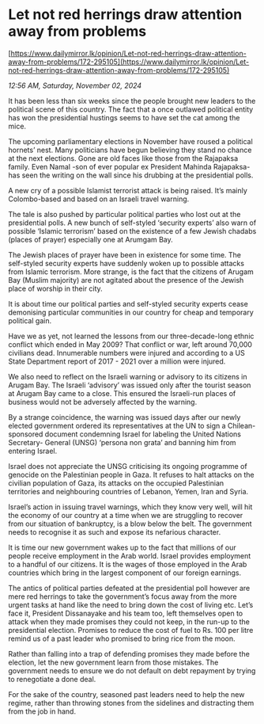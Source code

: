 # Let not red herrings draw attention away from problems

[https://www.dailymirror.lk/opinion/Let-not-red-herrings-draw-attention-away-from-problems/172-295105](https://www.dailymirror.lk/opinion/Let-not-red-herrings-draw-attention-away-from-problems/172-295105)

*12:56 AM, Saturday, November 02, 2024*

It has been less than six weeks since the people brought new leaders to the political scene of this country. The fact that a once outlawed political entity has won the presidential hustings seems to have set the cat among the mice.

The upcoming parliamentary elections in November have roused a political hornets’ nest. Many politicians have begun believing they stand no chance at the next elections. Gone are old faces like those from the Rajapaksa family. Even Namal -son of ever popular ex President Mahinda Rajapaksa- has seen the writing on the wall since his drubbing at the presidential polls.

A new cry of a possible Islamist terrorist attack is being raised. It’s mainly Colombo-based and based on an Israeli travel warning.

The tale is also pushed by particular political parties who lost out at the presidential polls. A new bunch of self-styled ‘security experts’ also warn of possible ‘Islamic terrorism’ based on the existence of a few Jewish chadabs (places of prayer) especially one at Arumgam Bay.

The Jewish places of prayer have been in existence for some time. The self-styled security experts have suddenly woken up to possible attacks from Islamic terrorism. More strange, is the fact that the citizens of Arugam Bay (Muslim majority) are not agitated about the presence of the Jewish place of worship in their city.

It is about time our political parties and self-styled security experts cease demonising particular communities in our country for cheap and temporary political gain.

Have we as yet, not learned the lessons from our three-decade-long ethnic conflict which ended in May 2009? That conflict or war, left around 70,000 civilians dead. Innumerable numbers were injured and according to a US State Department report of 2017 - 2021 over a million were injured.

We also need to reflect on the Israeli warning or advisory to its citizens in Arugam Bay. The Israeli ‘advisory’ was issued only after the tourist season at Arugam Bay came to a close. This ensured the Israeli-run places of business would not be adversely affected by the warning.

By a strange coincidence, the warning was issued days after our newly elected government ordered its representatives at the UN to sign a Chilean-sponsored document condemning Israel for labeling the United Nations Secretary- General (UNSG) ‘persona non grata’ and banning him from entering Israel.

Israel does not appreciate the UNSG criticising its ongoing programme of genocide on the Palestinian people in Gaza. It refuses to halt attacks on the civilian population of Gaza, its attacks on the occupied Palestinian territories and neighbouring countries of Lebanon, Yemen, Iran and Syria.

Israel’s action in issuing travel warnings, which they know very well, will hit the economy of our country at a time when we are struggling to recover from our situation of bankruptcy, is a blow below the belt. The government needs to recognise it as such and expose its nefarious character.

It is time our new government wakes up to the fact that millions of our people receive employment in the Arab world. Israel provides employment to a handful of our citizens. It is the wages of those employed in the Arab countries which bring in the largest component of our foreign earnings.

The antics of political parties defeated at the presidential poll however are mere red herrings to take the government’s focus away from the more urgent tasks at hand like the need to bring down the cost of living etc. Let’s face it, President Dissanayake and his team too, left themselves open to attack when they made promises they could not keep, in the run-up to the presidential election. Promises to reduce the cost of fuel to Rs. 100 per litre remind us of a past leader who promised to bring rice from the moon.

Rather than falling into a trap of defending promises they made before the election, let the new government learn from those mistakes. The government needs to ensure we do not default on debt repayment by trying to renegotiate a done deal.

For the sake of the country, seasoned past leaders need to help the new regime, rather than throwing stones from the sidelines and distracting them from the job in hand.

